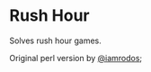 # Rush Hour

Solves rush hour games.

Original perl version by [@iamrodos](https://github.com/iamrodos);
